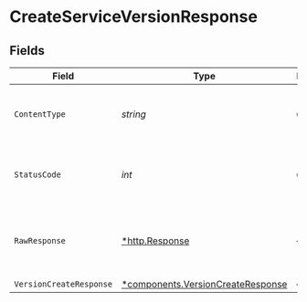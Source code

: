 # CreateServiceVersionResponse


## Fields

| Field                                                                             | Type                                                                              | Required                                                                          | Description                                                                       |
| --------------------------------------------------------------------------------- | --------------------------------------------------------------------------------- | --------------------------------------------------------------------------------- | --------------------------------------------------------------------------------- |
| `ContentType`                                                                     | *string*                                                                          | :heavy_check_mark:                                                                | HTTP response content type for this operation                                     |
| `StatusCode`                                                                      | *int*                                                                             | :heavy_check_mark:                                                                | HTTP response status code for this operation                                      |
| `RawResponse`                                                                     | [*http.Response](https://pkg.go.dev/net/http#Response)                            | :heavy_minus_sign:                                                                | Raw HTTP response; suitable for custom response parsing                           |
| `VersionCreateResponse`                                                           | [*components.VersionCreateResponse](../../models/shared/versioncreateresponse.md) | :heavy_minus_sign:                                                                | OK                                                                                |